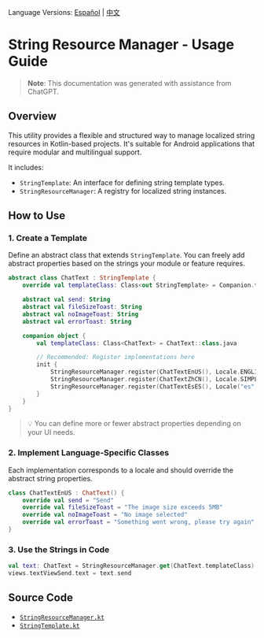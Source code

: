 Language Versions: [Español](./README.es-ES.md) | [中文](./README.zh-CN.md)

# String Resource Manager - Usage Guide

> **Note**: This documentation was generated with assistance from ChatGPT.

## Overview

This utility provides a flexible and structured way to manage localized string resources in Kotlin-based projects. It's suitable for Android applications that require modular and multilingual support.

It includes:

- `StringTemplate`: An interface for defining string template types.
- `StringResourceManager`: A registry for localized string instances.

## How to Use

### 1. Create a Template

Define an abstract class that extends `StringTemplate`. You can freely add abstract properties based on the strings your module or feature requires.

```kotlin
abstract class ChatText : StringTemplate {
    override val templateClass: Class<out StringTemplate> = Companion.templateClass

    abstract val send: String
    abstract val fileSizeToast: String
    abstract val noImageToast: String
    abstract val errorToast: String

    companion object {
        val templateClass: Class<ChatText> = ChatText::class.java

        // Recommended: Register implementations here
        init {
            StringResourceManager.register(ChatTextEnUS(), Locale.ENGLISH)
            StringResourceManager.register(ChatTextZhCN(), Locale.SIMPLIFIED_CHINESE)
            StringResourceManager.register(ChatTextEsES(), Locale("es", "ES"))
        }
    }
}
```

> 💡 You can define more or fewer abstract properties depending on your UI needs.

### 2. Implement Language-Specific Classes

Each implementation corresponds to a locale and should override the abstract string properties.

```kotlin
class ChatTextEnUS : ChatText() {
    override val send = "Send"
    override val fileSizeToast = "The image size exceeds 5MB"
    override val noImageToast = "No image selected"
    override val errorToast = "Something went wrong, please try again"
}
```

### 3. Use the Strings in Code

```kotlin
val text: ChatText = StringResourceManager.get(ChatText.templateClass)
views.textViewSend.text = text.send
```

## Source Code

- [`StringResourceManager.kt`](https://github.com/bonepeople/AndroidWidget/blob/main/widget/src/main/java/com/bonepeople/android/widget/resource/StringResourceManager.kt)
- [`StringTemplate.kt`](https://github.com/bonepeople/AndroidWidget/blob/main/widget/src/main/java/com/bonepeople/android/widget/resource/StringTemplate.kt)
